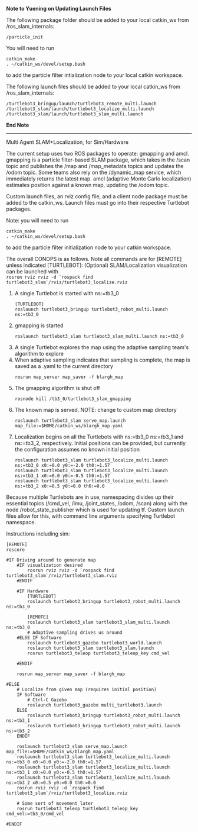 **Note to Yuening on Updating Launch Files**

The following package folder should be added to your local catkin_ws from /ros_slam_internals:
```
/particle_init
```
You will need to run
 ```
 catkin_make
 . ~/catkin_ws/devel/setup.bash
 ```
 to add the particle filter intialization node to your local catkin workspace.
 
The following launch files should be added to your local catkin_ws from /ros_slam_internals:
```
/turtlebot3_bringup/launch/turtlebot3_remote_multi.launch
/turtlebot3_slam/launch/turtlebot3_localize_multi.launch
/turtlebot3_slam/launch/turtlebot3_slam_multi.launch
```

**End Note**

----
Multi Agent SLAM+Localization, for Sim/Hardware

The current setup uses two ROS packages to operate: gmapping and amcl. gmapping is a particle filter-based SLAM package,
which takes in the /scan topic and publishes the /map and /map_metadata topics and updates the /odom topic. Some teams also rely on the /dynamic_map service, which immediately returns the latest map. amcl (adaptive Monte Carlo localization) estimates position against a known map, updating the /odom topic.

Custom launch files, an rviz config file, and a client node package must be added to the catkin_ws. Launch files must go into their respective Turtlebot packages.

Note: you will need to run 
 ```
 catkin_make
 . ~/catkin_ws/devel/setup.bash
 ```
 to add the particle filter initialization node to your catkin workspace.

The overall CONOPS is as follows. Note all commands are for [REMOTE] unless indicated [TURTLEBOT]:
(Optional) SLAM/Localization visualization can be launched with  
	```
	rosrun rviz rviz -d `rospack find turtlebot3_slam`/rviz/turtlebot3_localize.rviz
	```

1. A single Turtlebot is started with ns:=tb3_0
	```
	[TURTLEBOT]
	roslaunch turtlebot3_bringup turtlebot3_robot_multi.launch ns:=tb3_0
	```
2. gmapping is started
	```
	roslaunch turtlebot3_slam turtlebot3_slam_multi.launch ns:=tb3_0
	```
3. A single Turtlebot explores the map using the adaptive sampling team's algorithm to explore
4. When adaptive sampling indicates that sampling is complete, the map is saved as a .yaml to the current directory
	```
	rosrun map_server map_saver -f blargh_map
	```
5. The gmapping algorithm is shut off
	```
	rosnode kill /tb3_0/turtlebot3_slam_gmapping
	```
6. The known map is served. NOTE: change to custom map directory
	```
	roslaunch turtlebot3_slam serve_map.launch map_file:=$HOME/catkin_ws/blargh_map.yaml
	```
7. Localization begins on all the Turtlebots with ns:=tb3_0 ns:=tb3_1 and ns:=tb3_2, respectively. Initial positions can be provided, but currently the configuration assumes no known initial position
	```
	roslaunch turtlebot3_slam turtlebot3_localize_multi.launch ns:=tb3_0 x0:=0.0 y0:=-2.0 th0:=1.57
	roslaunch turtlebot3_slam turtlebot3_localize_multi.launch ns:=tb3_1 x0:=0.0 y0:=-0.5 th0:=1.57
	roslaunch turtlebot3_slam turtlebot3_localize_multi.launch ns:=tb3_2 x0:=0.5 y0:=0.0 th0:=0.0
	```

Because multiple Turtlebots are in use, namespacing divides up their essential topics (/cmd_vel, /imu, /joint_states, /odom, /scan) along with the node /robot_state_publisher which is used for updating tf. Custom launch files allow for this, with command line arguments specifying Turtlebot namespace.

Instructions including sim:
```
[REMOTE]
roscore

#IF Driving around to generate map
	#IF visualization desired
		rosrun rviz rviz -d `rospack find turtlebot3_slam`/rviz/turtlebot3_slam.rviz
	#ENDIF

	#IF Hardware
		[TURTLEBOT]
		roslaunch turtlebot3_bringup turtlebot3_robot_multi.launch ns:=tb3_0

		[REMOTE]
		roslaunch turtlebot3_slam turtlebot3_slam_multi.launch ns:=tb3_0
		# Adaptive sampling drives us around
	#ELSE IF Software
		roslaunch turtlebot3_gazebo turtlebot3_world.launch
		roslaunch turtlebot3_slam turtlebot3_slam.launch
		rosrun turtlebot3_teleop turtlebot3_teleop_key cmd_vel

	#ENDIF

	rosrun map_server map_saver -f blargh_map

#ELSE
	# Localize from given map (requires initial position)
	IF Software
		# Ctrl-C Gazebo
		roslaunch turtlebot3_gazebo multi_turtlebot3.launch
	ELSE
		roslaunch turtlebot3_bringup turtlebot3_robot_multi.launch ns:=tb3_1
		roslaunch turtlebot3_bringup turtlebot3_robot_multi.launch ns:=tb3_2
	ENDIF

	roslaunch turtlebot3_slam serve_map.launch map_file:=$HOME/catkin_ws/blargh_map.yaml
	roslaunch turtlebot3_slam turtlebot3_localize_multi.launch ns:=tb3_0 x0:=0.0 y0:=-2.0 th0:=1.57
	roslaunch turtlebot3_slam turtlebot3_localize_multi.launch ns:=tb3_1 x0:=0.0 y0:=-0.5 th0:=1.57
	roslaunch turtlebot3_slam turtlebot3_localize_multi.launch ns:=tb3_2 x0:=0.5 y0:=0.0 th0:=0.0
	rosrun rviz rviz -d `rospack find turtlebot3_slam`/rviz/turtlebot3_localize.rviz

	# Some sort of movement later
	rosrun turtlebot3_teleop turtlebot3_teleop_key cmd_vel:=tb3_0/cmd_vel

#ENDIF
```
